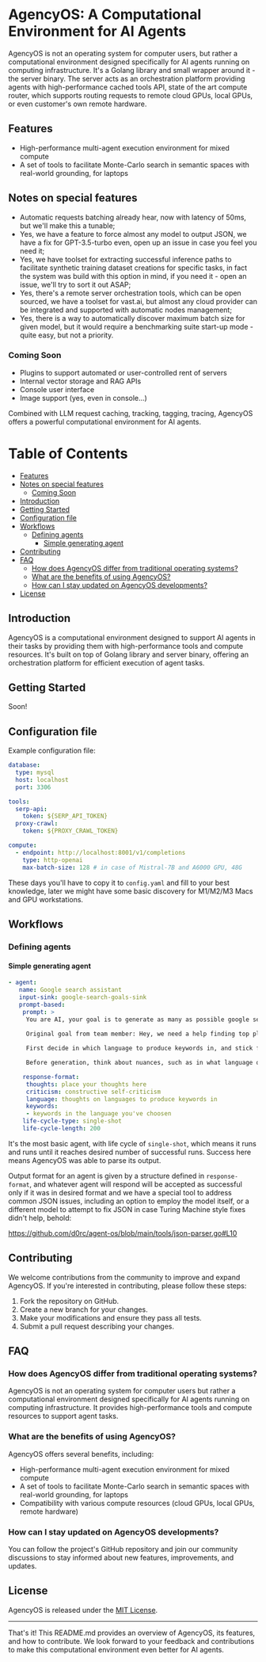 # AgencyOS: A Computational Environment for AI Agents

AgencyOS is not an operating system for computer users, but rather a computational environment designed specifically for AI agents running on computing infrastructure. It's a Golang library and small wrapper around it - the server binary. The server acts as an orchestration platform providing agents with high-performance cached tools API, state of the art compute router, which supports routing requests to remote cloud GPUs, local GPUs, or even customer's own remote hardware.

## Features

- High-performance multi-agent execution environment for mixed compute
- A set of tools to facilitate Monte-Carlo search in semantic spaces with real-world grounding, for laptops

## Notes on special features

- Automatic requests batching already hear, now with latency of 50ms, but we'll make this a tunable;
- Yes, we have a feature to force almost any model to output JSON, we have a fix for GPT-3.5-turbo even, open up an issue in case you feel you need it;
- Yes, we have toolset for extracting successful inference paths to facilitate synthetic training dataset creations for specific tasks, in fact the system was build with this option in mind, if you need it - open an issue, we'll try to sort it out ASAP;
- Yes, there's a remote server orchestration tools, which can be open sourced, we have a toolset for vast.ai, but almost any cloud provider can be integrated and supported with automatic nodes management;
- Yes, there is a way to automatically discover maximum batch size for given model, but it would require a benchmarking suite start-up mode - quite easy, but not a priority.

### Coming Soon

- Plugins to support automated or user-controlled rent of servers
- Internal vector storage and RAG APIs
- Console user interface
- Image support (yes, even in console...)

Combined with LLM request caching, tracking, tagging, tracing, AgencyOS offers a powerful computational environment for AI agents.

# Table of Contents
- [Features](#features)
- [Notes on special features](#notes-on-special-features)
  - [Coming Soon](#coming-soon)
- [Introduction](#introduction)
- [Getting Started](#getting-started)
- [Configuration file](#configuration-file)
- [Workflows](#workflows)
  - [Defining agents](#defining-agents)
    - [Simple generating agent](#simple-generating-agent)
- [Contributing](#contributing)
- [FAQ](#faq)
  - [How does AgencyOS differ from traditional operating systems?](#how-does-agencyos-differ-from-traditional-operating-systems)
  - [What are the benefits of using AgencyOS?](#what-are-the-benefits-of-using-agencyos)
  - [How can I stay updated on AgencyOS developments?](#how-can-i-stay-updated-on-agencyos-developments)
- [License](#license)

<a name="introduction"></a>

## Introduction

AgencyOS is a computational environment designed to support AI agents in their tasks by providing them with high-performance tools and compute resources. It's built on top of Golang library and server binary, offering an orchestration platform for efficient execution of agent tasks.

<a name="getting-started"></a>
## Getting Started

Soon!

<a name="contributing"></a>
## Configuration file

Example configuration file:

```yaml
database:
  type: mysql
  host: localhost
  port: 3306

tools:
  serp-api:
    token: ${SERP_API_TOKEN}
  proxy-crawl:
    token: ${PROXY_CRAWL_TOKEN}

compute:
  - endpoint: http://localhost:8001/v1/completions
    type: http-openai
    max-batch-size: 128 # in case of Mistral-7B and A6000 GPU, 48G
```

These days you'll have to copy it to `config.yaml` and fill to your best knowledge, later we might have some basic discovery for M1/M2/M3 Macs and GPU workstations.

## Workflows

### Defining agents

#### Simple generating agent

```yaml
- agent:
   name: Google search assistant
   input-sink: google-search-goals-sink
   prompt-based:
    prompt: >
     You are AI, your goal is to generate as many as possible google search keywords in order to get more understanding in the field of original goal: 
     
     Original goal from team member: Hey, we need a help finding top plastic surgeons for nasal septum perforation closure in Italy, Milan, can you help us generating keywords?

     First decide in which language to produce keywords in, and stick forever to that decision, this will make your results reliable. 

     Before generation, think about nuances, such as in what language or set of languages to search for, what team could be missing in their request, but what it would be definitely interested in to achieve their goal. Don't worry, take a deep breath and think step by step.

    response-format:
     thoughts: place your thoughts here
     criticism: constructive self-criticism
     language: thoughts on languages to produce keywords in
     keywords:
     - keywords in the language you've choosen
    life-cycle-type: single-shot
    life-cycle-length: 200
```

It's the most basic agent, with life cycle of `single-shot`, which means it runs and runs until it reaches desired number of successful runs. Success here means AgencyOS was able to parse its output.

Output format for an agent is given by a structure defined in `response-format`, and whatever agent will respond will be accepted as successful only if it was in desired format and we have a special tool to address common JSON issues, including an option to employ the model itself, or a different model to attempt to fix JSON in case Turing Machine style fixes didn't help, behold:

https://github.com/d0rc/agent-os/blob/main/tools/json-parser.go#L10

## Contributing

We welcome contributions from the community to improve and expand AgencyOS. If you're interested in contributing, please follow these steps:

1. Fork the repository on GitHub.
2. Create a new branch for your changes.
3. Make your modifications and ensure they pass all tests.
4. Submit a pull request describing your changes.

<a name="faq"></a>
## FAQ

### How does AgencyOS differ from traditional operating systems?

AgencyOS is not an operating system for computer users but rather a computational environment designed specifically for AI agents running on computing infrastructure. It provides high-performance tools and compute resources to support agent tasks.

### What are the benefits of using AgencyOS?

AgencyOS offers several benefits, including:

- High-performance multi-agent execution environment for mixed compute
- A set of tools to facilitate Monte-Carlo search in semantic spaces with real-world grounding, for laptops
- Compatibility with various compute resources (cloud GPUs, local GPUs, remote hardware)

### How can I stay updated on AgencyOS developments?

You can follow the project's GitHub repository and join our community discussions to stay informed about new features, improvements, and updates.

<a name="license"></a>
## License

AgencyOS is released under the [MIT License](https://opensource.org/licenses/MIT).

---

That's it! This README.md provides an overview of AgencyOS, its features, and how to contribute. We look forward to your feedback and contributions to make this computational environment even better for AI agents.

